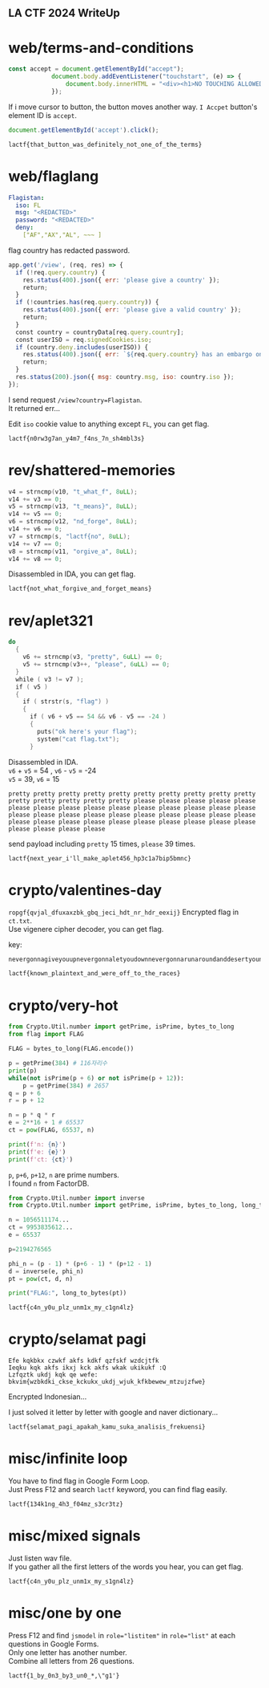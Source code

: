 ## LA CTF 2024 WriteUp
# **web/terms-and-conditions**
```javascript
const accept = document.getElementById("accept");
            document.body.addEventListener("touchstart", (e) => {
                document.body.innerHTML = "<div><h1>NO TOUCHING ALLOWED</h1></div>";
            });
```
If i move cursor to button, the button moves another way.
`I Accpet` button's element ID is `accept`.
```javascript
document.getElementById('accept').click();
```
   
`lactf{that_button_was_definitely_not_one_of_the_terms}`   


# **web/flaglang**
```yaml
Flagistan:
  iso: FL
  msg: "<REDACTED>"
  password: "<REDACTED>"
  deny: 
    ["AF","AX","AL", ~~~ ]
```
flag country has redacted password.
```javascript
app.get('/view', (req, res) => {
  if (!req.query.country) {
    res.status(400).json({ err: 'please give a country' });
    return;
  }
  if (!countries.has(req.query.country)) {
    res.status(400).json({ err: 'please give a valid country' });
    return;
  }
  const country = countryData[req.query.country];
  const userISO = req.signedCookies.iso;
  if (country.deny.includes(userISO)) {
    res.status(400).json({ err: `${req.query.country} has an embargo on your country` });
    return;
  }
  res.status(200).json({ msg: country.msg, iso: country.iso });
});
```
I send request `/view?country=Flagistan`.   
It returned err...   

Edit `iso` cookie value to anything except `FL`, you can get flag.   
   
`lactf{n0rw3g7an_y4m7_f4ns_7n_sh4mbl3s}`   


# **rev/shattered-memories**
```c
v4 = strncmp(v10, "t_what_f", 8uLL);
v14 += v3 == 0;
v5 = strncmp(v13, "t_means}", 8uLL);
v14 += v5 == 0;
v6 = strncmp(v12, "nd_forge", 8uLL);
v14 += v6 == 0;
v7 = strncmp(s, "lactf{no", 8uLL);
v14 += v7 == 0;
v8 = strncmp(v11, "orgive_a", 8uLL);
v14 += v8 == 0;
```
Disassembled in IDA, you can get flag.   
   
`lactf{not_what_forgive_and_forget_means}`


# **rev/aplet321**
```c
do
  {
    v6 += strncmp(v3, "pretty", 6uLL) == 0;
    v5 += strncmp(v3++, "please", 6uLL) == 0;
  }
  while ( v3 != v7 );
  if ( v5 )
  {
    if ( strstr(s, "flag") )
    {
      if ( v6 + v5 == 54 && v6 - v5 == -24 )
      {
        puts("ok here's your flag");
        system("cat flag.txt");
      }
```
Disassembled in IDA.   
`v6` + `v5` = 54 , `v6` - `v5` = -24    
`v5` = 39, `v6` = 15   
   
```
pretty pretty pretty pretty pretty pretty pretty pretty pretty pretty pretty pretty pretty pretty pretty please please please please please please please please please please please please please please please please please please please please please please please please please please please please please please please please please please please please please please please 
```
send payload including `pretty` 15 times, `please` 39 times.   

`lactf{next_year_i'll_make_aplet456_hp3c1a7bip5bmnc}`


# **crypto/valentines-day**
`ropgf{qvjal_dfuxaxzbk_gbq_jeci_hdt_nr_hdr_eexij}`
Encrypted flag in `ct.txt`.   
Use vigenere cipher decoder, you can get flag.   
   
key:
```
nevergonnagiveyouupnevergonnaletyoudownnevergonnarunaroundanddesertyounevergonnamakeyoucrynevergonnasaygoodbyenevergonnatellalieandhurtyouihopeyouenjoyedthissong
```

`lactf{known_plaintext_and_were_off_to_the_races}`

# **crypto/very-hot**
```python
from Crypto.Util.number import getPrime, isPrime, bytes_to_long
from flag import FLAG

FLAG = bytes_to_long(FLAG.encode())

p = getPrime(384) # 116자리수
print(p)
while(not isPrime(p + 6) or not isPrime(p + 12)):
    p = getPrime(384) # 2657
q = p + 6
r = p + 12

n = p * q * r
e = 2**16 + 1 # 65537
ct = pow(FLAG, 65537, n)

print(f'n: {n}')
print(f'e: {e}')
print(f'ct: {ct}')
```
`p`, `p+6`, `p+12`, `n` are prime numbers.   
I found `n` from FactorDB.    

```python
from Crypto.Util.number import inverse
from Crypto.Util.number import getPrime, isPrime, bytes_to_long, long_to_bytes

n = 1056511174...
ct = 9953835612...
e = 65537

p=2194276565

phi_n = (p - 1) * (p+6 - 1) * (p+12 - 1)
d = inverse(e, phi_n)
pt = pow(ct, d, n)

print("FLAG:", long_to_bytes(pt))
```
  
`lactf{c4n_y0u_plz_unm1x_my_c1gn4lz}`

# **crypto/selamat pagi**
```
Efe kqkbkx czwkf akfs kdkf qzfskf wzdcjtfk
Ieqku kqk akfs ikxj kck akfs wkak ukikukf :Q
Lzfqztk ukdj kqk qe wefe: bkvim{wzbkdki_ckse_kckukx_ukdj_wjuk_kfkbewew_mtzujzfwe}
```
Encrypted Indonesian...    

I just solved it letter by letter with google and naver dictionary...   

`lactf{selamat_pagi_apakah_kamu_suka_analisis_frekuensi}`

# **misc/infinite loop**
You have to find flag in Google Form Loop.   
Just Press F12 and search `lactf` keyword, you can find flag easily.   
   
`lactf{134k1ng_4h3_f04mz_s3cr3tz}`   

# **misc/mixed signals**
Just listen wav file.   
If you gather all the first letters of the words you hear, you can get flag.   

`lactf{c4n_y0u_plz_unm1x_my_s1gn4lz}`

# **misc/one by one**
Press F12 and find `jsmodel` in `role="listitem"` in `role="list"` at each questions in Google Forms.   
Only one letter has another number.   
Combine all letters from 26 questions.   

`lactf{1_by_0n3_by3_un0_*,\"g1'}`